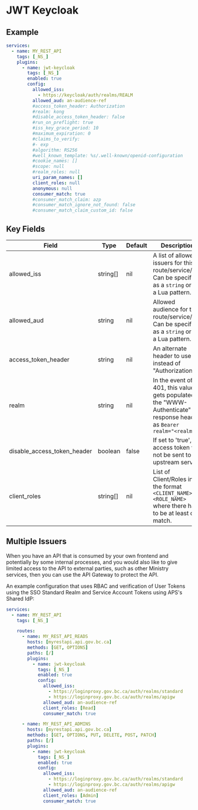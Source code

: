 # JWT Keycloak

## Example

```yaml
services:
  - name: MY_REST_API
    tags: [_NS_]
    plugins:
      - name: jwt-keycloak
        tags: [_NS_]
        enabled: true
        config:
          allowed_iss:
            - https://keycloak/auth/realms/REALM
          allowed_aud: an-audience-ref
          #access_token_header: Authorization
          #realm: kong
          #disable_access_token_header: false
          #run_on_preflight: true
          #iss_key_grace_period: 10
          #maximum_expiration: 0
          #claims_to_verify:
          #- exp
          #algorithm: RS256
          #well_known_template: %s/.well-known/openid-configuration
          #cookie_names: []
          #scope: null
          #realm_roles: null
          uri_param_names: []
          client_roles: null
          anonymous: null
          consumer_match: true
          #consumer_match_claim: azp
          #consumer_match_ignore_not_found: false
          #consumer_match_claim_custom_id: false
```

## Key Fields

| Field                       | Type     | Default | Description                                                                                                                                         |
| --------------------------- | -------- | ------- | --------------------------------------------------------------------------------------------------------------------------------------------------- |
| allowed_iss                 | string[] | nil     | A list of allowed issuers for this route/service/api. Can be specified as a `string` or as a Lua pattern. |
| allowed_aud                 | string   | nil     | Allowed audience for this route/service/api. Can be specified as a `string` or as a Lua pattern. |
| access_token_header         | string   | nil     | An alternate header to use instead of "Authorization"                                                                                               |
| realm                       | string   | nil     | In the event of a 401, this value gets populated in the "WWW-Authenticate" response header as `Bearer realm="<realm>"`                              |
| disable_access_token_header | boolean  | false   | If set to 'true', the access token will not be sent to the upstream service                                                                         |
| client_roles | string[] | nil | List of Client/Roles in the format `<CLIENT_NAME>:<ROLE_NAME>` where there has to be at least one match. |


## Multiple Issuers

When you have an API that is consumed by your own frontend and potentially by some internal processes, and you would also like to give limited access to the API to external parties, such as other Ministry services, then you can use the API Gateway to protect the API.

An example configuration that uses RBAC and verification of User Tokens using the SSO Standard Realm and Service Account Tokens using APS's Shared IdP:

```yaml
services:
  - name: MY_REST_API
    tags: [_NS_]

    routes:
      - name: MY_REST_API_READS
        hosts: [myrestapi.api.gov.bc.ca]
        methods: [GET, OPTIONS]
        paths: [/]
        plugins:
          - name: jwt-keycloak
            tags: [_NS_]
            enabled: true
            config:
              allowed_iss:
                - https://loginproxy.gov.bc.ca/auth/realms/standard
                - https://loginproxy.gov.bc.ca/auth/realms/apigw
              allowed_aud: an-audience-ref
              client_roles: [Read]
              consumer_match: true

      - name: MY_REST_API_ADMINS
        hosts: [myrestapi.api.gov.bc.ca]
        methods: [GET, OPTIONS, PUT, DELETE, POST, PATCH]
        paths: [/]
        plugins:
          - name: jwt-keycloak
            tags: [_NS_]
            enabled: true
            config:
              allowed_iss:
                - https://loginproxy.gov.bc.ca/auth/realms/standard
                - https://loginproxy.gov.bc.ca/auth/realms/apigw
              allowed_aud: an-audience-ref
              client_roles: [Admin]
              consumer_match: true
```
